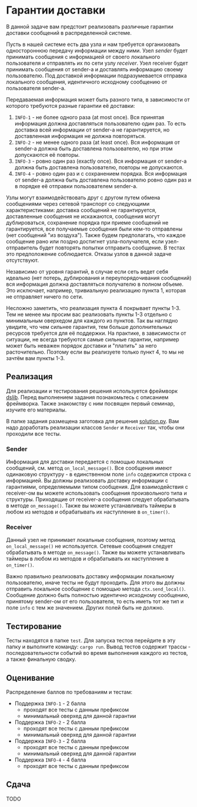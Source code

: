 # Гарантии доставки

В данной задаче вам предстоит реализовать различные гарантии доставки сообщений в распределенной системе.

Пусть в нашей системе есть два узла и нам требуется организовать одностороннюю передачу информации между ними. Узел 
_sender_ будет принимать сообщения с информацией от своего локального пользователя и отправлять их по сети узлу 
_receiver_. Узел receiver будет принимать сообщения от sender-а и доставлять информацию своему пользователю. Под 
доставкой информации подразумевается отправка локального сообщения, идентичного исходному сообщению от пользователя 
sender-a.

Передаваемая информация может быть разного типа, в зависимости от которого требуются разные гарантии её доставки:

1. `INFO-1` - не более одного раза (at most once). Вся принятая информация должна доставляться пользователю один раз. 
   То есть доставка всей информации от sender-а не гарантируется, но доставленная информация не должна повторяться.
2. `INFO-2` - не менее одного раза (at least once). Вся информация от sender-а должна быть доставлена пользователю, 
   но при этом допускаются её повторы.
3. `INFO-3` - ровно один раз (exactly once). Вся информация от sender-а должна быть доставлена пользователю, повторы не 
   допускаются.
4. `INFO-4` - ровно один раз и с сохранением порядка. Вся информация от sender-а должна быть доставлена пользователю 
   ровно один раз и в порядке её отправки пользователем sender-a. 

Узлы могут взаимодействовать друг с другом путем обмена сообщениями через сетевой транспорт со следующими 
характеристиками: доставка сообщений не гарантируется, доставленные сообщения не искажаются, сообщения могут 
дублироваться, сохранение порядка при приеме сообщений не гарантируется, все получаемые сообщения были кем-то отправлены 
(нет сообщений "из воздуха"). Также будем предполагать, что каждое сообщение рано или поздно достигнет узла-получателя, 
если узел-отправитель будет повторять попытки отправить сообщение. В тестах это предположение соблюдается. Отказы узлов 
в данной задаче отсутствуют.

Независимо от уровня гарантий, в случае если сеть ведет себя идеально (нет потерь, дублирования и переупорядочивания 
сообщений) вся информация должна доставляться получателю в полном объеме. Это исключает, например, тривиальную 
реализацию пункта 1, которая не отправляет ничего по сети.

Несложно заметить, что реализация пункта 4 покрывает пункты 1-3. Тем не менее мы просим вас реализовать пункты 1-3 
отдельно с минимальным оверхедом для каждого из пунктов. Так вы наглядно увидите, что чем сильнее гарантия, тем больше 
дополнительных ресурсов требуется для её поддержки. На практике, в зависимости от ситуации, не всегда требуются самые 
сильные гарантии, например может быть неважен порядок доставки и "платить" за него расточительно. Поэтому если вы 
реализуете только пункт 4, то мы не зачтём вам пункты 1-3.

## Реализация

Для реализации и тестирования решения используется фреймворк [dslib](../../dslib). Перед выполнением задания 
познакомьтесь с описанием фреймворка. Также знакомству с ним посвящен первый семинар, изучите его материалы.

В папке задания размещена заготовка для решения [solution.py](solution.py). Вам надо доработать реализации классов 
`Sender` и `Receiver` так, чтобы они проходили все тесты.

### Sender

Информация для доставки передается с помощью локальных сообщений, см. метод `on_local_message()`. Все сообщения имеют 
одинаковую структуру - в единственном поле `info` содержится строка с информацией. Вы должны реализовать доставку 
информации с гарантиями, определяемыми типом сообщения. Для взаимодействия с receiver-ом вы можете использовать 
сообщения произвольного типа и структуры. Приходящие от receiver-а сообщения следует обрабатывать в методе 
`on_message()`. Также вы можете устанавливать таймеры в любом из методов и обрабатывать их наступление в `on_timer()`. 

### Receiver

Данный узел не принимает локальные сообщения, поэтому метод `on_local_message()` не используется. Сетевые сообщения 
следует обрабатывать в методе `on_message()`. Также вы можете устанавливать таймеры в любом из методов и обрабатывать 
их наступление в `on_timer()`.

Важно правильно реализовать доставку информации локальному пользователю, иначе тесты не будут проходить. Для этого вы 
должны отправить локальное сообщение с помощью метода `ctx.send_local()`. Сообщение должно быть полностью идентично 
исходному сообщению, принятому sender-ом от его пользователя, то есть иметь тот же тип и поле `info` с тем же значением. 
Других полей быть не должно.

## Тестирование

Тесты находятся в папке `test`. Для запуска тестов перейдите в эту папку и выполните команду: `cargo run`. Вывод тестов 
содержит трассы - последовательности событий во время выполнения каждого из тестов, а также финальную сводку.   

## Оценивание

Распределение баллов по требованиям и тестам:

- Поддержка `INFO-1` - 2 балла
  - проходят все тесты с данным префиксом
  - минимальный оверхед для данной гарантии
- Поддержка `INFO-2` - 2 балла
  - проходят все тесты с данным префиксом
  - минимальный оверхед для данной гарантии
- Поддержка `INFO-3` - 2 балла
  - проходят все тесты с данным префиксом
  - минимальный оверхед для данной гарантии
- Поддержка `INFO-4` - 4 балла
  - проходят все тесты с данным префиксом

## Сдача

TODO
